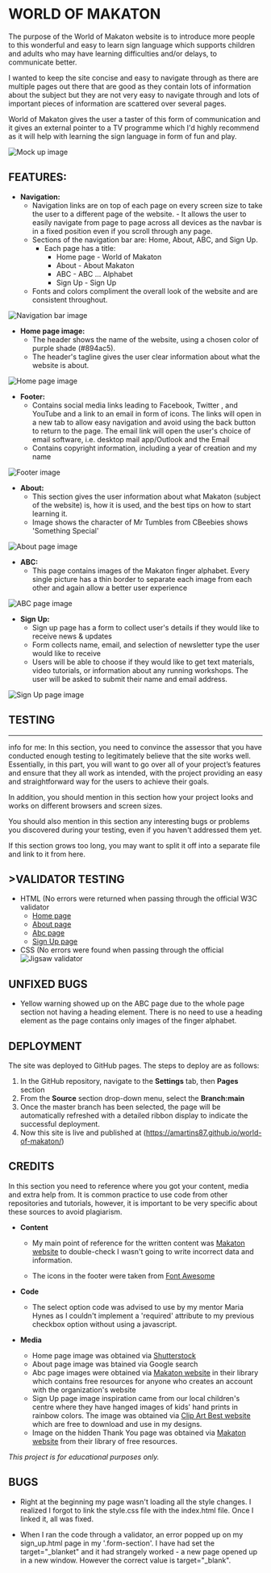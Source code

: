 # **WORLD OF MAKATON**

The purpose of the World of Makaton website is to introduce more people to this wonderful and easy to learn sign language which supports children and adults who may have learning difficulties and/or delays, to communicate better.

I wanted to keep the site concise and easy to navigate through as there are multiple pages out there that are good as they contain lots of information about the subject but they are not very easy to navigate through and lots of important pieces of information are scattered over several pages.

World of Makaton gives the user a taster of this form of communication and it gives an external pointer to a TV programme which I'd highly recommend as it will help with learning the sign language in form of fun and play. 


![Mock up image](wireframes/mockup.JPG)

<a></a>
## **FEATURES:**


- **Navigation:**
    - Navigation links are on top of each page on every screen size to take the user to a different page of the website.
          - It allows the user to easily navigate from page to page across all devices as the navbar is in a fixed position even if you scroll through any page.
    - Sections of the navigation bar are: Home, About, ABC, and Sign Up.
        - Each page has a title:
            -   Home page - World of Makaton
            -   About - About Makaton
            -   ABC - ABC ... Alphabet
            -   Sign Up - Sign Up
    - Fonts and colors compliment the overall look of the website and are consistent throughout.

![Navigation bar image](wireframes/navbar.JPG)

- **Home page image:**
    - The header shows the name of the website, using a chosen color of purple shade (#894ac5). 
    - The header's tagline gives the user clear information about what the website is about.

![Home page image](wireframes/home_image.JPG)

- **Footer:**
    - Contains social media links leading to Facebook, Twitter , and YouTube and a link to an email in form of icons. The links will open in a new tab to allow easy navigation and avoid using the back button to return to the page. The email link will open the user's choice of email software, i.e. desktop mail app/Outlook and the Email
    - Contains copyright information, including a year of creation and my name

![Footer image](wireframes/footer.JPG)

- **About:**
    - This section gives the user information about what Makaton (subject of the website) is, how it is used, and the best tips on how to start learning it.
    - Image shows the character of Mr Tumbles from CBeebies shows 'Something Special'

![About page image](wireframes/about_page.JPG)

- **ABC:**
    - This page contains images of the Makaton finger alphabet. Every single picture has a thin border to separate each image from each other and again allow a better user experience

![ABC page image](wireframes/abc_page.PNG)


- **Sign Up:**
    - Sign up page has a form to collect user's details if they would like to receive news & updates
    - Form collects name, email, and selection of newsletter type the user would like to receive
    - Users will be able to choose if they would like to get text materials, video tutorials, or information about any running workshops. The user will be asked to submit their name and email address.

![Sign Up page image](wireframes/signup_page.JPG)

<a></a>
## **TESTING**

------
info for me: In this section, you need to convince the assessor that you have conducted enough testing to legitimately believe that the site works well. Essentially, in this part, you will want to go over all of your project’s features and ensure that they all work as intended, with the project providing an easy and straightforward way for the users to achieve their goals.

In addition, you should mention in this section how your project looks and works on different browsers and screen sizes.

You should also mention in this section any interesting bugs or problems you discovered during your testing, even if you haven't addressed them yet.

If this section grows too long, you may want to split it off into a separate file and link to it from here.

<a></a>
## **>VALIDATOR TESTING**

-   HTML (No errors were returned when passing through the official W3C validator 
    -   [Home page](https://validator.w3.org/nu/?doc=https%3A%2F%2Famartins87.github.io%2Fworld-of-makaton%2Findex.html)
    -   [About page](https://validator.w3.org/nu/?doc=https%3A%2F%2Famartins87.github.io%2Fworld-of-makaton%2Fabout.html)
    -   [Abc page](https://validator.w3.org/nu/?doc=https%3A%2F%2Famartins87.github.io%2Fworld-of-makaton%2Fabc.html)
    -   [Sign Up page](https://validator.w3.org/nu/?doc=https%3A%2F%2Famartins87.github.io%2Fworld-of-makaton%2Fsign_up.html)
-   CSS (No errors were found when passing through the official ![Jigsaw validator](https://jigsaw.w3.org/css-validator/validator$link)

<a></a>
## **UNFIXED BUGS**

-   Yellow warning showed up on the ABC page due to the whole page section not having a heading element. There is no need to use a heading element as the page contains only images of the finger alphabet. 

<a></a> 
## **DEPLOYMENT**

The site was deployed to GitHub pages. The steps to deploy are as follows:
1.  In the GitHub repository, navigate to the **Settings** tab, then **Pages** section
2.  From the **Source** section drop-down menu, select the **Branch:main**
3.  Once the master branch has been selected, the page will be automatically refreshed with a detailed ribbon display to indicate the successful deployment.
4.  Now this site is live and published at (https://amartins87.github.io/world-of-makaton/)

<a></a>
## **CREDITS**

In this section you need to reference where you got your content, media and extra help from. It is common practice to use code from other repositories and tutorials, however, it is important to be very specific about these sources to avoid plagiarism.


- **Content**
    - My main point of reference for the written content was [Makaton website](https://makaton.org) to double-check I wasn't going to write incorrect data and information.  

    - The icons in the footer were taken from [Font Awesome](https://fontawesome.com/)

- **Code**
    - The select option code was advised to use by my mentor Maria Hynes as I couldn't implement a 'required' attribute to my previous checkbox option without using a javascript. 

- **Media**

    - Home page image was obtained via [Shutterstock](https://www.shutterstock.com/image-photo/brother-sister-learn-sign-language-home-450847297) 
    - About page image was btained via Google search
    - Abc page images were obtained via [Makaton website](https://makaton.org/TMC/Free_resources_.aspx) in their library which contains free resources for anyone who creates an account with the organization's website
    - Sign Up page image inspiration came from our local children's centre where they have hanged images of kids' hand prints in rainbow colors. The image was obtained via [Clip Art Best website](http://www.clipartbest.com/clipart-9i4ogx4GT) which are free to download and use in my designs. 
    - Image on the hidden Thank You page was obtained via [Makaton website](https://makaton.org/TMC/Free_resources_.aspx) from their library of free resources.

*This project is for educational purposes only.*

## **BUGS**

-   Right at the beginning my page wasn't loading all the style changes. I realized I forgot to link the style.css file with the index.html file. Once I linked it, all was fixed.

-   When I ran the code through a validator, an error popped up on my sign_up.html page in my '.form-section'. I have had set the target="_blanket" and it had strangely worked - a new page opened up in a new window. However the correct value is target="_blank". 

